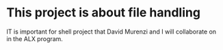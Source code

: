 # This project is about file handling

IT is important for shell project that David Murenzi and I will collaborate on in the ALX program.
